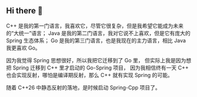## Hi there 👋

<!--

**Here are some ideas to get you started:**

🙋‍♀️ A short introduction - what is your organization all about?
🌈 Contribution guidelines - how can the community get involved?
👩‍💻 Useful resources - where can the community find your docs? Is there anything else the community should know?
🍿 Fun facts - what does your team eat for breakfast?
🧙 Remember, you can do mighty things with the power of [Markdown](https://docs.github.com/github/writing-on-github/getting-started-with-writing-and-formatting-on-github/basic-writing-and-formatting-syntax)
-->


C++ 是我的第一门语言，我喜欢它，尽管它很复杂，但是我希望它能成为未来的“大统一”语言；
Java 是我的第二门语言，我对它说不上喜欢，但是它有庞大的 Spring 生态体系；
Go 是我的第三门语言，也是我现在的主力语言，相比 Java 我更喜欢 Go。

因为我觉得 Spring 思想很好，所以我把它迁移到了 Go 里， 
但实际上我是因为想把 Spring 迁移到 C++ 里才启动的 Go-Spring 项目，
因为我相信终有一天 C++ 也会实现反射，哪怕是编译期反射，那么 C++ 就有实现 Spring 的可能。

随着 C++26 中静态反射的落地，是时候启动 Spring-Cpp 项目了。
